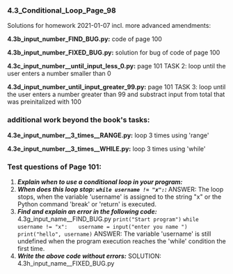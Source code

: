 ### 4.3_Conditional_Loop_Page_98
Solutions for homework 2021-01-07 incl. more advanced amendments:

**4.3b_input_number_FIND_BUG.py:** code of page 100

**4.3b_input_number_FIXED_BUG.py:** solution for bug of code of page 100

**4.3c_input_number__until_input_less_0.py:** page 101 TASK 2: loop until the user enters a number smaller than 0

**4.3d_input_number_until_input_greater_99.py:** page 101 TASK 3: loop until the user enters a number greater than 99 and substract input from total that was preinitalized with 100


### additional work beyond the book's tasks:
**4.3e_input_number__3_times__RANGE.py:** loop 3 times using 'range'

**4.3e_input_number__3_times__WHILE.py:** loop 3 times using 'while'


### Test questions of Page 101:
1. ***Explain when to use a conditional loop in your program:***
2. ***When does this loop stop: `while username != "x":`:*** ANSWER: The loop stops, when the variable 'username' is assigned to the string "x" or the Python command 'break' or 'return' is executed.
3. ***Find and explain an error in the following code:***
4.3g_input_name__FIND_BUG.py
`print("Start program")`
`while username != "x":`
`   username = input("enter you name ")`
`   print("hello", username)`
ANSWER: The variable 'username' is still undefined when the program execution reaches the 'while' condition the first time.
4. ***Write the above code without errors:***
SOLUTION: 4.3h_input_name__FIXED_BUG.py
